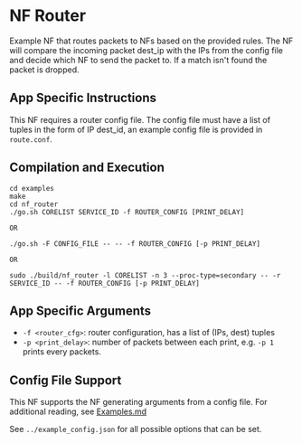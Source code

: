 NF Router
==
Example NF that routes packets to NFs based on the provided rules.
The NF will compare the incoming packet dest_ip with the IPs from the config file and decide which NF to send the packet to. If a match isn't found the packet is dropped.

App Specific Instructions
--
This NF requires a router config file. The config file must have a list of tuples in the form of IP dest_id, an example config file is provided in `route.conf`.

Compilation and Execution
--
```
cd examples
make
cd nf_router
./go.sh CORELIST SERVICE_ID -f ROUTER_CONFIG [PRINT_DELAY]

OR

./go.sh -F CONFIG_FILE -- -- -f ROUTER_CONFIG [-p PRINT_DELAY]

OR

sudo ./build/nf_router -l CORELIST -n 3 --proc-type=secondary -- -r SERVICE_ID -- -f ROUTER_CONFIG [-p PRINT_DELAY]
```

App Specific Arguments
--
  - `-f <router_cfg>`: router configuration, has a list of (IPs, dest) tuples 
  - `-p <print_delay>`: number of packets between each print, e.g. `-p 1` prints every packets.

Config File Support
--
This NF supports the NF generating arguments from a config file. For
additional reading, see [Examples.md](../../docs/Examples.md)

See `../example_config.json` for all possible options that can be set.

